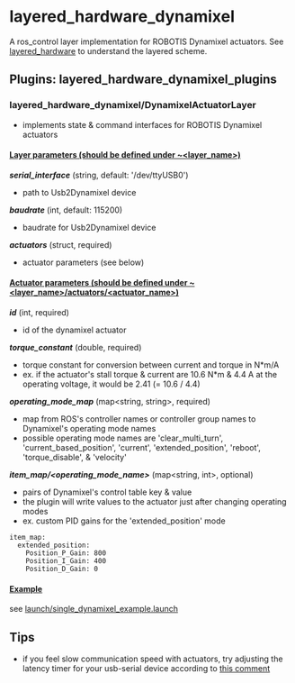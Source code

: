 # layered_hardware_dynamixel
A ros_control layer implementation for ROBOTIS Dynamixel actuators. See [layered_hardware](https://github.com/yoshito-n-students/layered_hardware) to understand the layered scheme.

## Plugins: layered_hardware_dynamixel_plugins
### layered_hardware_dynamixel/DynamixelActuatorLayer
* implements state & command interfaces for ROBOTIS Dynamixel actuators
#### <u>Layer parameters (should be defined under ~<layer_name>)</u>
___serial_interface___ (string, default: '/dev/ttyUSB0')
* path to Usb2Dynamixel device

___baudrate___ (int, default: 115200)
* baudrate for Usb2Dynamixel device

___actuators___ (struct, required)
* actuator parameters (see below)

#### <u>Actuator parameters (should be defined under ~<layer_name>/actuators/<actuator_name>)</u>
___id___ (int, required)
* id of the dynamixel actuator

___torque_constant___ (double, required)
* torque constant for conversion between current and torque in N*m/A
* ex. if the actuator's stall torque & current are 10.6 N*m & 4.4 A at the operating voltage, it would be 2.41 (= 10.6 / 4.4)

___operating_mode_map___ (map<string, string>, required)
* map from ROS's controller names or controller group names to Dynamixel's operating mode names
* possible operating mode names are 'clear_multi_turn', 'current_based_position', 'current', 'extended_position', 'reboot', 'torque_disable', & 'velocity'

___item_map/<operating_mode_name>___ (map<string, int>, optional)
* pairs of Dynamixel's control table key & value
* the plugin will write values to the actuator just after changing operating modes
* ex. custom PID gains for the 'extended_position' mode
```
item_map:
  extended_position:
    Position_P_Gain: 800
    Position_I_Gain: 400
    Position_D_Gain: 0
```

#### <u>Example</u>
see [launch/single_dynamixel_example.launch](launch/single_dynamixel_example.launch)

## Tips
* if you feel slow communication speed with actuators, try adjusting the latency timer for your usb-serial device according to [this comment](https://github.com/ROBOTIS-GIT/DynamixelSDK/blob/3ae73bf5179fbad2bd366f39a952ce549c10c58e/c%2B%2B/src/dynamixel_sdk/port_handler_linux.cpp#L33-L56)
